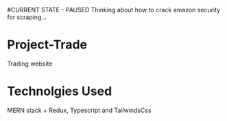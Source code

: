 #CURRENT STATE - PAUSED
Thinking about how to crack amazon security for scraping... 
# Project-Trade
Trading website
# Technolgies Used
MERN stack + Redux, Typescript and TailwindsCss
